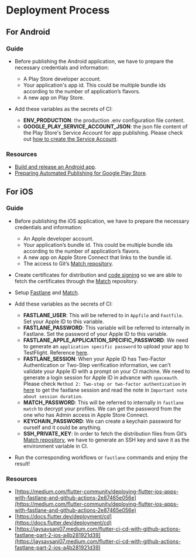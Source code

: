# Deployment Process

## For Android

### Guide

- Before publishing the Android application, we have to prepare the necessary credentials and information:
  - A Play Store developer account.
  - Your application's app id. This could be multiple bundle ids according to the number of application’s flavors.
  - A new app on Play Store.

- Add these variables as the secrets of CI:
  - **ENV_PRODUCTION**: the production .env configuration file content.
  - **GOOGLE_PLAY_SERVICE_ACCOUNT_JSON**: the json file content of the Play Store's Service Account for app publishing. Please check out [how to create the Service Account](https://support.staffbase.com/hc/en-us/articles/360018569579-Preparing-Automated-Publishing-for-Google-Play-Store).

### Resources

- [Build and release an Android app](https://docs.flutter.dev/deployment/android#build-an-apk).
- [Preparing Automated Publishing for Google Play Store](https://support.staffbase.com/hc/en-us/articles/360018569579-Preparing-Automated-Publishing-for-Google-Play-Store).

## For iOS

### Guide

- Before publishing the iOS application, we have to prepare the necessary credentials and information:

    - An Apple developer account.
    - Your application’s bundle id. This could be multiple bundle ids according to the number of application’s flavors.
    - A new app on Apple Store Connect that links to the bundle id.
    - The access to Git’s [Match repository](https://codesigning.guide/).

- Create certificates for distribution and [code signing](https://codesigning.guide/) so we are able to fetch the certificates through the [Match](https://docs.fastlane.tools/actions/match/) repository.
- Setup [Fastlane](https://docs.fastlane.tools/getting-started/ios/setup/) and [Match](https://docs.fastlane.tools/actions/match/).
- Add these variables as the secrets of CI:

    - **FASTLANE_USER**: This will be referred to in `Appfile` and `Fastfile`. Set your Apple ID to this variable.
    - **FASTLANE_PASSWORD**: This variable will be referred to internally in Fastlane. Set the password of your Apple ID to this variable.
    - **FASTLANE_APPLE_APPLICATION_SPECIFIC_PASSWORD**: We need to generate an `application specific password` to upload your app to TestFlight. Reference [here](https://support.apple.com/en-us/HT204397).
    - **FASTLANE_SESSION**: When your Apple ID has Two-Factor Authentication or Two-Step verification information, we can’t validate your Apple ID with a prompt on your CI machine. We need to generate a login session for Apple ID in advance with `spaceauth`. Please check `Method 2: Two-step or two-factor authentication` in [here](https://docs.fastlane.tools/getting-started/ios/authentication/) to get the fastlane session and read the note in `Important note about session duration`.
    - **MATCH_PASSWORD**: This will be referred to internally in `fastlane match` to decrypt your profiles. We can get the password from the one who has Admin access in Apple Store Connect.
    - **KEYCHAIN_PASSWORD**: We can create a keychain password for ourself and it could be anything.
    - **SSH_PRIVATE_KEY**: In order to fetch the distribution files from Git’s [Match repository](https://codesigning.guide/), we have to generate an SSH key and save it as the environment variable in CI.
  
- Run the corresponding workflows or `fastlane` commands and enjoy the result!

### Resources

- [https://medium.com/flutter-community/deploying-flutter-ios-apps-with-fastlane-and-github-actions-2e87465e056e](https://medium.com/flutter-community/deploying-flutter-ios-apps-with-fastlane-and-github-actions-2e87465e056e)
- [https://docs.flutter.dev/deployment/cd](https://docs.flutter.dev/deployment/cd)
- [https://jaysavsani07.medium.com/flutter-ci-cd-with-github-actions-fastlane-part-2-ios-a4b281921d39](https://jaysavsani07.medium.com/flutter-ci-cd-with-github-actions-fastlane-part-2-ios-a4b281921d39)
